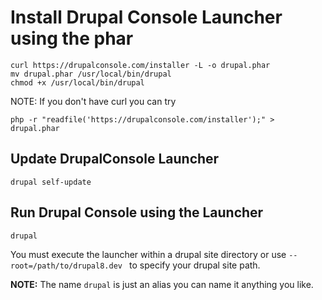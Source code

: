 # Install Drupal Console Launcher using the phar

```
curl https://drupalconsole.com/installer -L -o drupal.phar
mv drupal.phar /usr/local/bin/drupal
chmod +x /usr/local/bin/drupal
```
NOTE: If you don't have curl you can try
```
php -r "readfile('https://drupalconsole.com/installer');" > drupal.phar
```

## Update DrupalConsole Launcher 
```
drupal self-update
```

## Run Drupal Console using the Launcher
```
drupal
```

You must execute the launcher within a drupal site directory or use `--root=/path/to/drupal8.dev
` to specify your drupal site path.

**NOTE:** The name `drupal` is just an alias you can name it anything you like.
